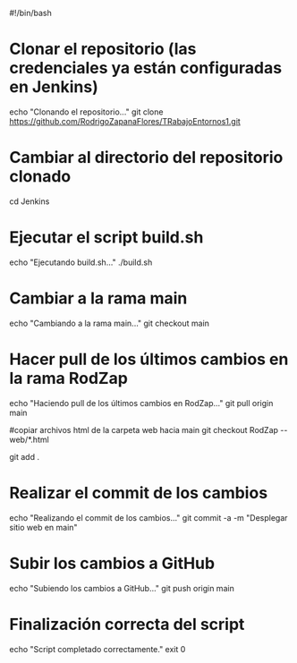 #!/bin/bash



# Clonar el repositorio (las credenciales ya están configuradas en Jenkins)
echo "Clonando el repositorio..."
git clone https://github.com/RodrigoZapanaFlores/TRabajoEntornos1.git

# Cambiar al directorio del repositorio clonado
cd Jenkins

# Ejecutar el script build.sh
echo "Ejecutando build.sh..."
./build.sh

# Cambiar a la rama main
echo "Cambiando a la rama main..."
git checkout main

# Hacer pull de los últimos cambios en la rama RodZap
echo "Haciendo pull de los últimos cambios en RodZap..."
git pull origin main

#copiar archivos html de la carpeta web hacia main
git checkout RodZap -- web/*.html

git add .

# Realizar el commit de los cambios
echo "Realizando el commit de los cambios..."
git commit -a -m "Desplegar sitio web en main"

# Subir los cambios a GitHub
echo "Subiendo los cambios a GitHub..."
git push origin main

# Finalización correcta del script
echo "Script completado correctamente."
exit 0
